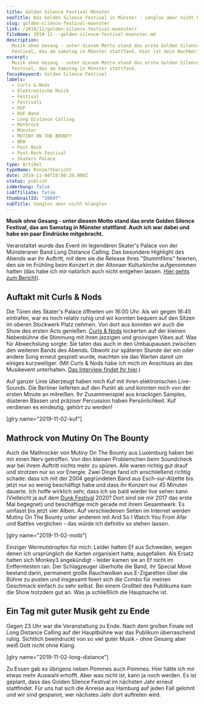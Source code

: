 ```yaml
---
title: Golden Silence Festival Münster
seoTitle: Das Golden Silence Festival in Münster - sanglos aber nicht klanglos
slug: golden-silence-festival-muenster
link: /2019/11/golden-silence-festival-muenster/
fileName: 2019-11---golden-silence-festival-muenster.md
description:
  Musik ohne Gesang - unter diesem Motto stand das erste Golden Silence
  Festival, das am Samstag in Münster stattfand. Hier ist mein Nachbericht.
excerpt:
  Musik ohne Gesang - unter diesem Motto stand das erste Golden Silence
  Festival, das am Samstag in Münster stattfand.
focusKeyword: Golden Silence Festival
labels:
  - Curls & Nods
  - Elektronische Musik
  - Festival
  - Festivals
  - KUF
  - KUF Band
  - Long Distance Calling
  - Mathrock
  - Münster
  - MUTINY ON THE BOUNTY
  - NRW
  - Post Rock
  - Post-Rock Festival
  - Skaters Palace
type: Artikel
typeName: Konzertbericht
date: 2019-11-04T19:08:26.000Z
status: publish
isWerbung: false
isAffiliate: false
thumbnailId: "26697"
subTitle: Sanglos aber nicht klanglos
---
```


<strong>Musik ohne Gesang - unter diesem Motto stand das erste Golden Silence
Festival, das am Samstag in Münster stattfand. Auch ich war dabei und habe ein
paar Eindrücke mitgebracht.</strong>

Veranstaltet wurde das Event im legendären Skater's Palace von der Münsteraner
Band Long Distance Calling. Das besondere Highlight des Abends war ihr Auftritt,
mit dem sie die Release ihres "Stummfilms" feierten, den sie im Frühling beim
Konzert in der Altonaer Kulturkirche aufgenommen hatten (das habe ich mir
natürlich auch nicht entgehen lassen.
<a href="http://cardamonchai.com/2019/04/long-distance-calling-kulturkirche-altona/">Hier
gehts zum Bericht</a>).

## Auftakt mit Curls &amp; Nods

Die Türen des Skater's Palace öffneten um 16:00 Uhr. Als wir gegen 16:45
eintrafen, war es noch relativ ruhig und wir konnten bequem auf den Sitzen im
oberen Stockwerk Platz nehmen. Von dort aus konnten wir auch die Show des ersten
Acts genießen.
<a href="http://cardamonchai.com/2019/11/curls-nods-im-interview/">Curls &amp;
Nods</a> lockerten auf der kleinen Nebenbühne die Stimmung mit ihren jazzigen
und groovigen Vibes auf. Was für Abwechslung sorgte: Sie taten das auch in den
Umbaupausen zwischen den weiteren Bands des Abends. Obwohl zur späteren Stunde
der ein oder andere Song erneut gespielt wurde, machten sie das Warten damit um
einiges kurzweiliger. (Mit Curls &amp; Nods habe ich mich im Anschluss an das
Musikevent unterhalten.
<a href="http://cardamonchai.com/2019/11/curls-nods-im-interview/">Das Interview
findet Ihr hier</a>.)

Auf ganzer Linie überzeugt haben mich Kuf mit ihren elektronischen Live-Sounds.
Die Berliner lieferten auf den Punkt ab und konnten mich von der ersten Minute
an mitreißen. Ihr Zusammenspiel aus knackigen Samples, düsteren Bässen und
präziser Percussion haben Persönlichkeit. Kuf verdienen es eindeutig, gehört zu
werden!

[glry name="2019-11-02-kuf"]

## Mathrock von Mutiny On The Bounty

Auch die Mathrocker von Mutiny On The Bounty aus Luxemburg haben bei mir einen
Nerv getroffen. Von den kleinen Problemchen beim Soundcheck war bei ihrem
Auftritt nichts mehr zu spüren. Alle waren richtig gut drauf und strotzen nur so
vor Energie. Zwei Dinge fand ich anschließend richtig schade: dass ich mit der
2004 gegründeten Band aus Esch-sur-Alzette bis jetzt nur so wenig beschäftigt
habe und dass ihr Konzert nur 45 Minuten dauerte. Ich hoffe wirklich sehr, dass
ich sie bald wieder live sehen kann (Vielleicht ja auf dem
<a href="http://cardamonchai.com/2018/05/dunkfestival-2018-postrock-liebe-fuer-immer/">Dunk
Festival</a> 2020? Dort sind sie mir 2017 das erste Mal begegnet) und
beschäftige mich gerade mit ihrem Gesamtwerk. Es umfasst bis jetzt vier Alben.
Auf verschiedenen Seiten im Internet werden Mutiny On The Bounty unter anderem
mit And So I Watch You From Afar und Battles verglichen - das würde ich
definitiv so stehen lassen.

[glry name="2019-11-02-motb"]

Einziger Wermutstropfen für mich: Leider hatten Ef aus Schweden, wegen denen ich
ursprünglich die Karten organisiert hatte, ausgefallen. Als Ersatz hatten sich
Monkey3 angekündigt - leider kamen sie an Ef nicht im Entferntesten ran. Der
Schlagzeuger überholte die Band, ihr Special Move bestand darin, permanent große
Rauchwolken aus E-Zigaretten über die Bühne zu pusten und insgesamt feiert sich
die Combo für meinen Geschmack einfach zu sehr selbst. Bei einem Großteil des
Publikums kam die Show trotzdem gut an. Was ja schließlich die Hauptsache ist.

## Ein Tag mit guter Musik geht zu Ende

Gegen 23 Uhr war die Veranstaltung zu Ende. Nach dem großen Finale mit Long
Distance Calling auf der Hauptbühne war das Publikum überraschend ruhig.
Sichtlich beeindruckt von so viel guter Musik - ohne Gesang aber weiß Gott nicht
ohne Klang.

[glry name="2019-11-02-long-distance"]

Zu Essen gab es übrigens neben Pommes auch Pommes. Hier hätte ich mir etwas mehr
Auswahl erhofft. Aber was nicht ist, kann ja noch werden. Es ist geplant, dass
das Golden Silence Festival im nächsten Jahr erneut stattfindet. Für uns hat
sich die Anreise aus Hamburg auf jeden Fall gelohnt und wir sind gespannt, wer
nächstes Jahr dort auftreten wird.
